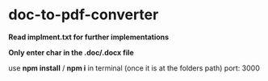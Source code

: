 # doc-to-pdf-converter

**Read implment.txt for further implementations**

__Only enter char in the .doc/.docx file__

use **npm install** / **npm i** in terminal (once it is at the folders path)
port: 3000
